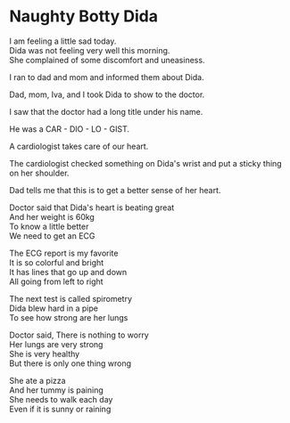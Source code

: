 # Naughty Botty Dida
I am feeling a little sad today.  
Dida was not feeling very well this morning.  
She complained of some discomfort and uneasiness.  

I ran to dad and mom and informed them about Dida.  

Dad, mom, Iva, and I took Dida to show to the doctor.  

I saw that the doctor had a long title under his name.  

He was a CAR - DIO - LO - GIST.  

A cardiologist takes care of our heart.  

The cardiologist checked something on Dida's wrist and put a sticky thing on her shoulder.  

Dad tells me that this is to get a better sense of her heart.  


Doctor said that Dida's heart is beating great  
And her weight is 60kg  
To know a little better  
We need to get an ECG  

The ECG report is my favorite  
It is so colorful and bright  
It has lines that go up and down  
All going from left to right  

The next test is called spirometry  
Dida blew hard in a pipe  
To see how strong are her lungs   

Doctor said,
There is nothing to worry  
Her lungs are very strong  
She is very healthy  
But there is only one thing wrong  

She ate a pizza  
And her tummy is paining  
She needs to walk each day  
Even if it is sunny or raining  


